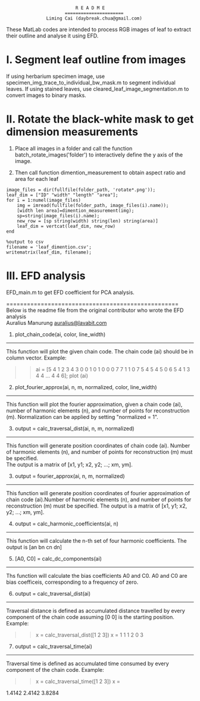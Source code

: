                               R E A D M E
                          ======================
                   Liming Cai (daybreak.chua@gmail.com)

These MatLab codes are intended to process RGB images of leaf to extract their outline and analyse it using EFD.

# I. Segment leaf outline from images

If using herbarium specimen image, use specimen_img_trace_to_individual_bw_mask.m to segment individual leaves.
If using stained leaves, use cleared_leaf_image_segmentation.m to convert images to binary masks.

# II. Rotate the black-white mask to get dimension measurements

1. Place all images in a folder and call the function batch_rotate_images('folder') to interactively define the y axis of the image.

2. Then call function dimention_measurement to obtain aspect ratio and area for each leaf
```
image_files = dir(fullfile(folder_path, 'rotate*.png'));
leaf_dim = ["ID" "width" "length" "area"];
for i = 1:numel(image_files)
    img = imread(fullfile(folder_path, image_files(i).name));
	[width len area]=dimention_measurement(img);
	sp=string(image_files(i).name);
	new_row = [sp string(width) string(len) string(area)]
	leaf_dim = vertcat(leaf_dim, new_row)
end

%output to csv
filename = 'leaf_dimention.csv';
writematrix(leaf_dim, filename);
```
# III. EFD analysis
EFD_main.m to get EFD coefficient for PCA analysis.                            
                            
                            
==================================================
Below is the readme file from the original contributor who wrote the EFD analysis                            
                            Auralius Manurung
                           auralius@lavabit.com

1) plot_chain_code(ai, color, line_width)
-----------------------------------------
This function will plot the given chain code. The chain code (ai) should be in 
column vector.
Example:
>> ai = [5 4 1 2 3 4 3 0 0 1 0 1 0 0 0 7 7 1 1 0 7 5 4 5 4 5 0 6 5 4 1 3 4 4 ...
         4 4 6];
>> plot (ai)


2) plot_fourier_approx(ai, n, m, normalized, color, line_width)
---------------------------------------------------------------
This function will plot the fourier approximation, given a chain code (ai), 
number of harmonic elements (n), and number of points for reconstruction (m). 
Normalization can be applied by setting "normalized = 1".


3) output = calc_traversal_dist(ai, n, m, normalized)
------------------------------------------------
This function will generate position coordinates of chain code (ai). Number of 
harmonic elements (n), and number of points for reconstruction (m) must be 
specified.  
The output is a matrix of [x1, y1; x2, y2; ...; xm, ym].


3) output = fourier_approx(ai, n, m, normalized)
------------------------------------------------
This function will generate position coordinates of fourier approximation of 
chain code (ai).Number of harmonic elements (n), and number of points for 
reconstruction (m) must be specified.
The output is a matrix of [x1, y1; x2, y2; ...; xm, ym].


4) output = calc_harmonic_coefficients(ai, n)
---------------------------------------------
This function will calculate the n-th set of four harmonic coefficients.
The output is [an bn cn dn]


5) [A0, C0] = calc_dc_components(ai)
------------------------------------
Ths function will calculate the bias coefficients A0 and C0.
A0 and C0 are bias coefficeis, corresponding to a frequency of zero.


6) output = calc_traversal_dist(ai)
-----------------------------------
Traversal distance is defined as accumulated distance travelled by every 
component of the chain code assuming [0 0] is the starting position.
Example:
>> x = calc_traversal_dist([1 2 3])
x = 
    1  1
    1  2
    0  3


7) output = calc_traversal_time(ai)
-----------------------------------
Traversal time is defined as accumulated time consumed by every 
component of the chain code.
Example:
>> x = calc_traversal_time([1 2 3])
x =

   1.4142
   2.4142
   3.8284

